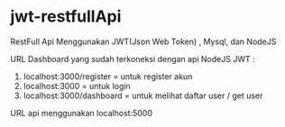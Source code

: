 # jwt-restfullApi
RestFull Api Menggunakan JWT(Json Web Token) , Mysql, dan NodeJS

URL Dashboard yang sudah terkoneksi dengan api NodeJS JWT :
1. localhost:3000/register  = untuk register akun
2. localhost:3000           = untuk login
3. localhost:3000/dashboard = untuk melihat daftar user / get user

URL api menggunakan localhost:5000 


